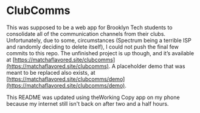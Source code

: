 # ClubComms

This was supposed to be a web app for Brooklyn Tech students to consolidate all of the communication channels from their clubs. Unfortunately, due to some, circumstances (Spectrum being a terrible ISP and randomly deciding to delete itself), I could not push the final few commits to this repo. The unfinished project is up though, and it’s available at [https://matchaflavored.site/clubcomms](https://matchaflavored.site/clubcomms). A placeholder demo that was meant to be replaced also exists, at [https://matchaflavored.site/clubcomms/demo](https://matchaflavored.site/clubcomms/demo).

This README was updated using theWorking Copy app on my phone because my internet still isn't back on after two and a half hours.